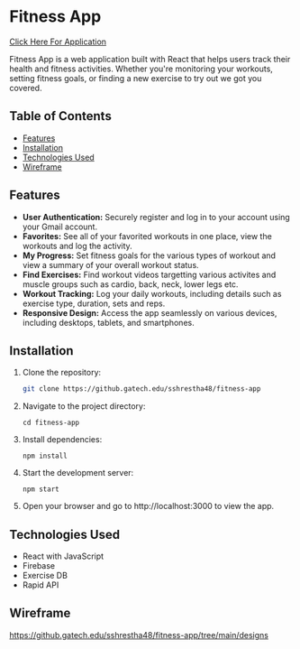 # Fitness App
[Click Here For Application](https://fitness-app-gatech-75339ba0575b.herokuapp.com/)

Fitness App is a web application built with React that helps users track their health and fitness activities. Whether you're monitoring your workouts, setting fitness goals, or finding a new exercise to try out we got you covered.

## Table of Contents

- [Features](#features)
- [Installation](#installation)
- [Technologies Used](#technologies-used)
- [Wireframe](#Wireframe)

## Features

- **User Authentication:** Securely register and log in to your account using your Gmail account.
- **Favorites:** See all of your favorited workouts in one place, view the workouts and log the activity.
- **My Progress:** Set fitness goals for the various types of workout and view a summary of your overall workout status.
- **Find Exercises:** Find workout videos targetting various activites and muscle groups such as cardio, back, neck, lower legs etc.
- **Workout Tracking:** Log your daily workouts, including details such as exercise type, duration, sets and reps.
- **Responsive Design:** Access the app seamlessly on various devices, including desktops, tablets, and smartphones.

## Installation

1. Clone the repository:

   ```bash
   git clone https://github.gatech.edu/sshrestha48/fitness-app
2. Navigate to the project directory:
   ```
   cd fitness-app
3. Install dependencies:
   ```
   npm install
4. Start the development server:
   ```
   npm start
5. Open your browser and go to http://localhost:3000 to view the app.

## Technologies Used
   - React with JavaScript
   - Firebase
   - Exercise DB
   - Rapid API

## Wireframe
   https://github.gatech.edu/sshrestha48/fitness-app/tree/main/designs
